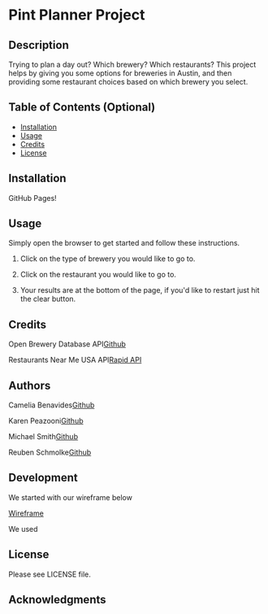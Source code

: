 # Pint Planner Project

## Description

Trying to plan a day out? Which brewery? Which restaurants? This project helps by giving you some options for breweries in Austin, and then providing some restaurant choices based on which brewery you select. 


## Table of Contents (Optional)

- [Installation](#installation)
- [Usage](#usage)
- [Credits](#credits)
- [License](#license)

## Installation

GitHub Pages!


## Usage

Simply open the browser to get started and follow these instructions.
1. Click on the type of brewery you would like to go to.

2. Click on the restaurant you would like to go to.

3. Your results are at the bottom of the page, if you'd like to restart just hit the clear button.

## Credits

Open Brewery Database API[Github](https://github.com/openbrewerydb/openbrewerydb#readme)

Restaurants Near Me USA API[Rapid API](https://rapidapi.com/makingdatameaningful/api/restaurants-near-me-usa/)

## Authors

Camelia Benavides[Github](https://github.com/cameliabenavides10)

Karen Peazooni[Github](https://github.com/kpeazzoni)

Michael Smith[Github](https://github.com/AustinBQ02)

Reuben Schmolke[Github](https://github.com/RoobyDoobster)

## Development

We started with our wireframe below

[Wireframe](./assets/images/Pint_planner_Wireframe.png)

We used

## License

Please see LICENSE file.

## Acknowledgments

